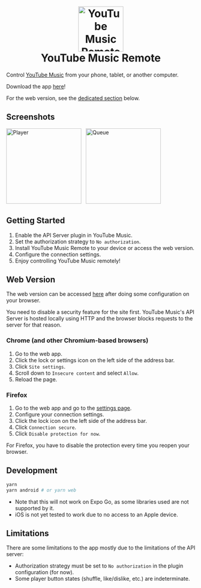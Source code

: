 <h1 align='center'>
  <img src="https://github.com/franz-dc/youtube-music-remote/blob/main/images/logo.webp" width="120px" style="max-width: 100%" alt="YouTube Music Remote">
  <br>
  YouTube Music Remote
</h1>

Control [YouTube Music](https://github.com/th-ch/youtube-music) from your phone, tablet, or another computer.

Download the app [here](https://github.com/franz-dc/youtube-music-remote/releases/latest)!

For the web version, see the [dedicated section](#web-version) below.

## Screenshots

<p float="left">
  <img src="https://github.com/franz-dc/youtube-music-remote/blob/main/images/player.webp" width="200" style="max-width: 100%; margin-right: 8px;" alt="Player">
  <img src="https://github.com/franz-dc/youtube-music-remote/blob/main/images/queue.webp" width="200" style="max-width: 100%;" alt="Queue">
</p>

## Getting Started

1. Enable the API Server plugin in YouTube Music.
2. Set the authorization strategy to `No authorization`.
3. Install YouTube Music Remote to your device or access the web version.
4. Configure the connection settings.
5. Enjoy controlling YouTube Music remotely!

## Web Version

The web version can be accessed [here](https://youtube-music-remote.vercel.app) after doing some configuration on your browser.

You need to disable a security feature for the site first. YouTube Music's API Server is hosted locally using HTTP and the browser blocks requests to the server for that reason.

### Chrome (and other Chromium-based browsers)

1. Go to the web app.
2. Click the lock or settings icon on the left side of the address bar.
3. Click `Site settings`.
4. Scroll down to `Insecure content` and select `Allow`.
5. Reload the page.

### Firefox

1. Go to the web app and go to the [settings page](https://youtube-music-remote.vercel.app/settings).
2. Configure your connection settings.
3. Click the lock icon on the left side of the address bar.
4. Click `Connection secure`.
5. Click `Disable protection for now`.

For Firefox, you have to disable the protection every time you reopen your browser.

## Development

```bash
yarn
yarn android # or yarn web
```

- Note that this will not work on Expo Go, as some libraries used are not supported by it.
- iOS is not yet tested to work due to no access to an Apple device.

## Limitations

There are some limitations to the app mostly due to the limitations of the API server:

- Authorization strategy must be set to `No authorization` in the plugin configuration (for now).
- Some player button states (shuffle, like/dislike, etc.) are indeterminate.

